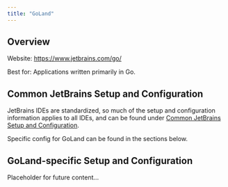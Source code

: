 ```yaml
---
title: "GoLand"
---
```


## Overview

Website: <https://www.jetbrains.com/go/>

Best for: Applications written primarily in Go.

## Common JetBrains Setup and Configuration

JetBrains IDEs are standardized, so much of the setup and configuration information applies to all IDEs, and can be found under [Common JetBrains Setup and Configuration](../setup-and-config/_index.md).

Specific config for GoLand can be found in the sections below.

## GoLand-specific Setup and Configuration

Placeholder for future content...
